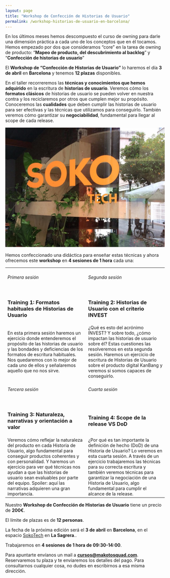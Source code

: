 ```yaml
---
layout: page
title: "Workshop de Confección de Historias de Usuario"
permalink: /workshop-historias-de-usuario-en-barcelona/
---
```


En los últimos meses hemos descompuesto el curso de owning para darle una dimensión práctica a cada uno de los conceptos que en él tocamos. Hemos empezado por dos que consideramos “core” en la tarea de owning de producto: “**Mapeo de producto, del descubrimiento al backlog**” y “**Confección de historias de usuario**”

El **Workshop de “Confección de Historias de Usuario”** lo haremos el día **3 de abril** en **Barcelona** y tenemos **12 plazas** disponibles.

En el taller recorreremos las **técnicas y conocimientos que hemos adquirido** en la escritura de **historias de usuario**.
Veremos cómo los **formatos clásicos** de historias de usuario se pueden volver en nuestra contra y los reciclaremos por otros que cumplen mejor su propósito.
Conoceremos las **cualidades** que deben cumplir las historias de usuario para ser efectivas y las técnicas que utilizamos para conseguirlo. También veremos cómo garantizar su **negociabilidad**, fundamental para llegar al scope de cada release.

![SokoTech](/assets/Soko.jpg)

Hemos confeccionado una didáctica para enseñar estas técnicas y ahora ofrecemos este **workshop** en **4 sesiones de 1 hora** cada una:

<table>
<tr><td><h6>Primera sesión</h6></td><td><h6>Segunda sesión</h6></td></tr>
<tr><td><h3>Training 1: Formatos habituales de Historias de Usuario</h3></td><td><h3>Training 2: Historias de Usuario con el criterio INVEST</h3></td></tr>
<tr><td>En esta primera sesión haremos un ejercicio donde entenderemos el propósito de las historias de usuario y las bondades y deficiencias de los formatos de escritura habituales. Nos quedaremos con lo mejor de cada uno de ellos y señalaremos aquello que no nos sirve.</td><td>¿Qué es esto del acrónimo INVEST? Y sobre todo, ¿cómo impactan las historias de usuario sobre él? Estas cuestiones las resolveremos en esta segunda sesión. Haremos un ejercicio de escritura de Historias de Usuario sobre el producto digital KanBang y veremos si somos capaces de conseguirlo.</td></tr>
<tr></tr>
<tr><td><h6>Tercera sesión</h6></td><td><h6>Cuarta sesión</h6></td></tr>
<tr><td><h3>Training 3: Naturaleza, narrativas y orientación a valor</h3></td><td><h3>Training 4: Scope de la release VS DoD</h3></td></tr>
<tr><td>Veremos cómo reflejar la naturaleza del producto en cada Historia de Usuario, algo fundamental para conseguir productos coherentes y con personalidad. Y haremos un ejercicio para ver qué técnicas nos ayudan a que las historias de usuario sean evaluables por parte del equipo. Spoiler: aquí las narrativas adquieren una gran importancia.</td><td>¿Por qué es tan importante la definición de hecho (DoD) de una Historia de Usuario? Lo veremos en esta cuarta sesión. A través de un ejercicio trabajaremos las técnicas para su correcta escritura y también veremos técnicas para garantizar la negociación de una Historia de Usuario, algo fundamental para cumplir el alcance de la release.</td></tr>
</table>

Nuestro **Workshop de Confección de Historias de Usuario** tiene un precio de **200€**.

El límite de plazas es de **12 personas**.

La fecha de la próxima edición será el **3 de abril** en **Barcelona**, en el espacio [SokoTech](https://soko.tech) en **La Sagrera**..

Trabajaremos en **4 sesiones de 1 hora de 09:30-14:00**.

Para apuntarte envíanos un mail a [**cursos@makotosquad.com**](mailto://cursos@makotosquad.com).
Reservaremos tu plaza y te enviaremos los detalles del pago.
Para consultarnos cualquier cosa, no dudes en escribirnos a esa misma dirección.
